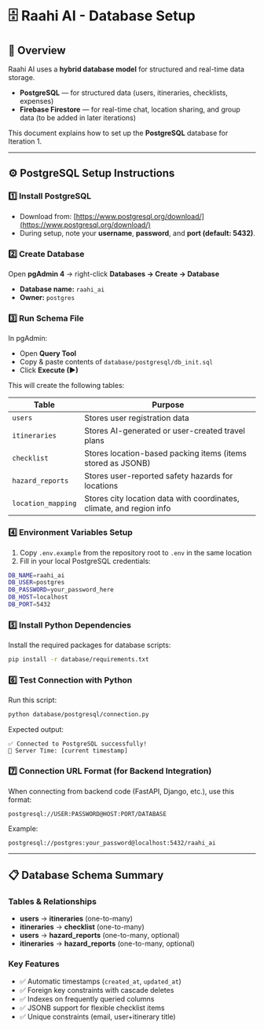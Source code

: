 # 🗄️ Raahi AI - Database Setup

## 📘 Overview
Raahi AI uses a **hybrid database model** for structured and real-time data storage.

- **PostgreSQL** — for structured data (users, itineraries, checklists, expenses)
- **Firebase Firestore** — for real-time chat, location sharing, and group data (to be added in later iterations)

This document explains how to set up the **PostgreSQL** database for Iteration 1.

---

## ⚙️ PostgreSQL Setup Instructions

### 1️⃣ Install PostgreSQL
- Download from: [https://www.postgresql.org/download/](https://www.postgresql.org/download/)
- During setup, note your **username**, **password**, and **port (default: 5432)**.

### 2️⃣ Create Database
Open **pgAdmin 4** → right-click **Databases → Create → Database**
- **Database name:** `raahi_ai`
- **Owner:** `postgres`

### 3️⃣ Run Schema File
In pgAdmin:
- Open **Query Tool**
- Copy & paste contents of `database/postgresql/db_init.sql`
- Click **Execute (▶)**

This will create the following tables:

| Table | Purpose |
|--------|----------|
| `users` | Stores user registration data |
| `itineraries` | Stores AI-generated or user-created travel plans |
| `checklist` | Stores location-based packing items (items stored as JSONB) |
| `hazard_reports` | Stores user-reported safety hazards for locations |
| `location_mapping` | Stores city location data with coordinates, climate, and region info |

### 4️⃣ Environment Variables Setup
1. Copy `.env.example` from the repository root to `.env` in the same location
2. Fill in your local PostgreSQL credentials:
```bash
DB_NAME=raahi_ai
DB_USER=postgres
DB_PASSWORD=your_password_here
DB_HOST=localhost
DB_PORT=5432
```

### 5️⃣ Install Python Dependencies
Install the required packages for database scripts:
```bash
pip install -r database/requirements.txt
```

### 6️⃣ Test Connection with Python
Run this script:
```bash
python database/postgresql/connection.py
```

Expected output:
```
✅ Connected to PostgreSQL successfully!
📅 Server Time: [current timestamp]
```

### 7️⃣ Connection URL Format (for Backend Integration)
When connecting from backend code (FastAPI, Django, etc.), use this format:
```
postgresql://USER:PASSWORD@HOST:PORT/DATABASE
```

Example:
```
postgresql://postgres:your_password@localhost:5432/raahi_ai
```

---

## 📋 Database Schema Summary

### Tables & Relationships
- **users** → **itineraries** (one-to-many)
- **itineraries** → **checklist** (one-to-many)
- **users** → **hazard_reports** (one-to-many, optional)
- **itineraries** → **hazard_reports** (one-to-many, optional)

### Key Features
- ✅ Automatic timestamps (`created_at`, `updated_at`)
- ✅ Foreign key constraints with cascade deletes
- ✅ Indexes on frequently queried columns
- ✅ JSONB support for flexible checklist items
- ✅ Unique constraints (email, user+itinerary title)
